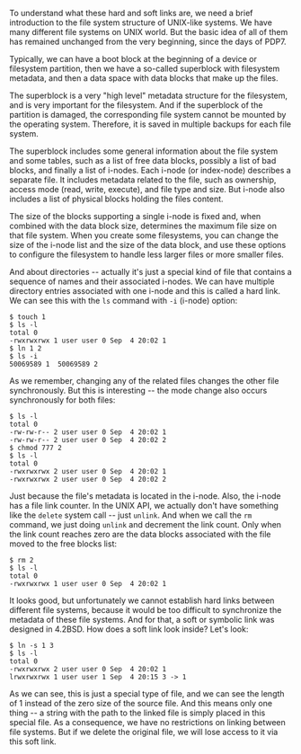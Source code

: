 To understand what these hard and soft links are, we need a brief introduction to the file system structure of UNIX-like systems. We have many different file systems on UNIX world. But the basic idea of all of them has remained unchanged from the very beginning, since the days of PDP7.

Typically, we can have a boot block at the beginning of a device or filesystem partition, then we have a so-called superblock with filesystem metadata, and then a data space with data blocks that make up the files.

The superblock is a very "high level" metadata structure for the filesystem, and is very important for the filesystem. And if the superblock of the partition is damaged, the corresponding file system cannot be mounted by the operating system. Therefore, it is saved in multiple backups for each file system.

The superblock includes some general information about the file system and some tables, such as a list of free data blocks, possibly a list of bad blocks, and finally a list of i-nodes. Each i-node (or index-node) describes a separate file. It includes metadata related to the file, such as ownership, access mode (read, write, execute), and file type and size. But i-node also includes a list of physical blocks holding the files content.

The size of the blocks supporting a single i-node is fixed and, when combined with the data block size, determines the maximum file size on that file system. When you create some filesystems, you can change the size of the i-node list and the size of the data block, and use these options to configure the filesystem to handle less larger files or more smaller files.

And about directories -- actually it's just a special kind of file that contains a sequence of names and their associated i-nodes. We can have multiple directory entries associated with one i-node and this is called a hard link. We can see this with the `ls` command with `-i` (i-node) option:
```
$ touch 1
$ ls -l
total 0
-rwxrwxrwx 1 user user 0 Sep  4 20:02 1
$ ln 1 2
$ ls -i
50069589 1  50069589 2
```
As we remember, changing any of the related files changes the other file synchronously. But this is interesting -- the mode change also occurs synchronously for both files:
```
$ ls -l
total 0
-rw-rw-r-- 2 user user 0 Sep  4 20:02 1
-rw-rw-r-- 2 user user 0 Sep  4 20:02 2
$ chmod 777 2
$ ls -l
total 0
-rwxrwxrwx 2 user user 0 Sep  4 20:02 1
-rwxrwxrwx 2 user user 0 Sep  4 20:02 2
```
Just because the file's metadata is located in the i-node. Also, the i-node has a file link counter.
In the UNIX API, we actually don't have something like the `delete` system call -- just `unlink`. And when we call the `rm` command, we just doing `unlink` and decrement the link count. Only when the link count reaches zero are the data blocks associated with the file moved to the free blocks list:
```
$ rm 2
$ ls -l
total 0
-rwxrwxrwx 1 user user 0 Sep  4 20:02 1
```
It looks good, but unfortunately we cannot establish hard links between different file systems, because it would be too difficult to synchronize the metadata of these file systems. And for that, a soft or symbolic link was designed in 4.2BSD. How does a soft link look inside? Let's look:
```
$ ln -s 1 3
$ ls -l
total 0
-rwxrwxrwx 2 user user 0 Sep  4 20:02 1
lrwxrwxrwx 1 user user 1 Sep  4 20:15 3 -> 1
```
As we can see, this is just a special type of file, and we can see the length of 1 instead of the zero size of the source file. And this means only one thing -- a string with the path to the linked file is simply placed in this special file. As a consequence, we have no restrictions on linking between file systems. But if we delete the original file, we will lose access to it via this soft link.
